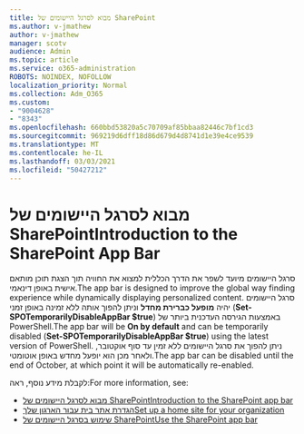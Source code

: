 ```yaml
---
title: מבוא לסרגל היישומים של SharePoint
ms.author: v-jmathew
author: v-jmathew
manager: scotv
audience: Admin
ms.topic: article
ms.service: o365-administration
ROBOTS: NOINDEX, NOFOLLOW
localization_priority: Normal
ms.collection: Adm_O365
ms.custom:
- "9004628"
- "8343"
ms.openlocfilehash: 660bbd53820a5c70709af85bbaa82446c7bf1cd3
ms.sourcegitcommit: 969219d6dff18d86d679d4d8741d1e39e4ce9539
ms.translationtype: MT
ms.contentlocale: he-IL
ms.lasthandoff: 03/03/2021
ms.locfileid: "50427212"
---
```

# <a name="introduction-to-the-sharepoint-app-bar"></a><span data-ttu-id="6ac23-102">מבוא לסרגל היישומים של SharePoint</span><span class="sxs-lookup"><span data-stu-id="6ac23-102">Introduction to the SharePoint App Bar</span></span>

<span data-ttu-id="6ac23-103">סרגל היישומים מיועד לשפר את הדרך הכללית למצוא את החוויה תוך הצגת תוכן מותאם אישית באופן דינאמי.</span><span class="sxs-lookup"><span data-stu-id="6ac23-103">The app bar is designed to improve the global way finding experience while dynamically displaying personalized content.</span></span> <span data-ttu-id="6ac23-104">סרגל היישומים יהיה **מופעל כברירת מחדל** וניתן להפוך אותה ללא זמינה באופן זמני (**Set-SPOTemporarilyDisableAppBar $true**) באמצעות הגירסה העדכנית ביותר של PowerShell.</span><span class="sxs-lookup"><span data-stu-id="6ac23-104">The app bar will be **On by default** and can be temporarily disabled (**Set-SPOTemporarilyDisableAppBar $true**) using the latest version of PowerShell.</span></span> <span data-ttu-id="6ac23-105">ניתן להפוך את סרגל היישומים ללא זמין עד סוף אוקטובר, ולאחר מכן הוא יופעל מחדש באופן אוטומטי.</span><span class="sxs-lookup"><span data-stu-id="6ac23-105">The app bar can be disabled until the end of October, at which point it will be automatically re-enabled.</span></span>

<span data-ttu-id="6ac23-106">לקבלת מידע נוסף, ראה:</span><span class="sxs-lookup"><span data-stu-id="6ac23-106">For more information, see:</span></span>

- [<span data-ttu-id="6ac23-107">מבוא לסרגל היישומים של SharePoint</span><span class="sxs-lookup"><span data-stu-id="6ac23-107">Introduction to the SharePoint app bar</span></span>](https://docs.microsoft.com/SharePoint/sharepoint-app-bar)
- [<span data-ttu-id="6ac23-108">הגדרת אתר בית עבור הארגון שלך</span><span class="sxs-lookup"><span data-stu-id="6ac23-108">Set up a home site for your organization</span></span>](https://docs.microsoft.com/sharepoint/home-site)
- [<span data-ttu-id="6ac23-109">שימוש בסרגל היישומים של SharePoint</span><span class="sxs-lookup"><span data-stu-id="6ac23-109">Use the SharePoint app bar</span></span>](https://support.microsoft.com/office/use-the-sharepoint-app-bar-b2ab82d5-9af7-445e-ad24-236c5a86b5f8)
